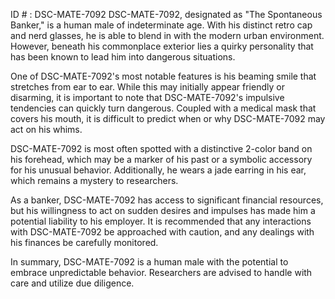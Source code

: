 ID # : DSC-MATE-7092
DSC-MATE-7092, designated as "The Spontaneous Banker," is a human male of indeterminate age. With his distinct retro cap and nerd glasses, he is able to blend in with the modern urban environment. However, beneath his commonplace exterior lies a quirky personality that has been known to lead him into dangerous situations. 

One of DSC-MATE-7092's most notable features is his beaming smile that stretches from ear to ear. While this may initially appear friendly or disarming, it is important to note that DSC-MATE-7092's impulsive tendencies can quickly turn dangerous. Coupled with a medical mask that covers his mouth, it is difficult to predict when or why DSC-MATE-7092 may act on his whims.

DSC-MATE-7092 is most often spotted with a distinctive 2-color band on his forehead, which may be a marker of his past or a symbolic accessory for his unusual behavior. Additionally, he wears a jade earring in his ear, which remains a mystery to researchers.

As a banker, DSC-MATE-7092 has access to significant financial resources, but his willingness to act on sudden desires and impulses has made him a potential liability to his employer. It is recommended that any interactions with DSC-MATE-7092 be approached with caution, and any dealings with his finances be carefully monitored.

In summary, DSC-MATE-7092 is a human male with the potential to embrace unpredictable behavior. Researchers are advised to handle with care and utilize due diligence.